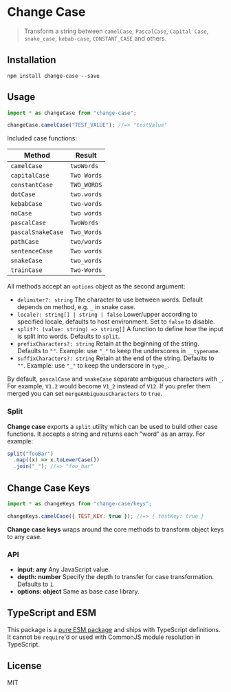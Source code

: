 # Change Case

> Transform a string between `camelCase`, `PascalCase`, `Capital Case`, `snake_case`, `kebab-case`, `CONSTANT_CASE` and others.

## Installation

```
npm install change-case --save
```

## Usage

```js
import * as changeCase from "change-case";

changeCase.camelCase("TEST_VALUE"); //=> "testValue"
```

Included case functions:

| Method            | Result      |
| ----------------- | ----------- |
| `camelCase`       | `twoWords`  |
| `capitalCase`     | `Two Words` |
| `constantCase`    | `TWO_WORDS` |
| `dotCase`         | `two.words` |
| `kebabCase`       | `two-words` |
| `noCase`          | `two words` |
| `pascalCase`      | `TwoWords`  |
| `pascalSnakeCase` | `Two_Words` |
| `pathCase`        | `two/words` |
| `sentenceCase`    | `Two words` |
| `snakeCase`       | `two_words` |
| `trainCase`       | `Two-Words` |

All methods accept an `options` object as the second argument:

- `delimiter?: string` The character to use between words. Default depends on method, e.g. `_` in snake case.
- `locale?: string[] | string | false` Lower/upper according to specified locale, defaults to host environment. Set to `false` to disable.
- `split?: (value: string) => string[]` A function to define how the input is split into words. Defaults to `split`.
- `prefixCharacters?: string` Retain at the beginning of the string. Defaults to `""`. Example: use `"_"` to keep the underscores in `__typename`.
- `suffixCharacters?: string` Retain at the end of the string. Defaults to `""`. Example: use `"_"` to keep the underscore in `type_`.

By default, `pascalCase` and `snakeCase` separate ambiguous characters with `_`. For example, `V1.2` would become `V1_2` instead of `V12`. If you prefer them merged you can set `mergeAmbiguousCharacters` to `true`.

### Split

**Change case** exports a `split` utility which can be used to build other case functions. It accepts a string and returns each "word" as an array. For example:

```js
split("fooBar")
  .map((x) => x.toLowerCase())
  .join("_"); //=> "foo_bar"
```

## Change Case Keys

```js
import * as changeKeys from "change-case/keys";

changeKeys.camelCase({ TEST_KEY: true }); //=> { testKey: true }
```

**Change case keys** wraps around the core methods to transform object keys to any case.

### API

- **input: any** Any JavaScript value.
- **depth: number** Specify the depth to transfer for case transformation. Defaults to `1`.
- **options: object** Same as base case library.

## TypeScript and ESM

This package is a [pure ESM package](https://gist.github.com/sindresorhus/a39789f98801d908bbc7ff3ecc99d99c) and ships with TypeScript definitions. It cannot be `require`'d or used with CommonJS module resolution in TypeScript.

## License

MIT
